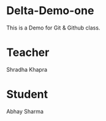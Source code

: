 # Delta-Demo-one
This is a Demo for Git &amp; Github class.

# Teacher 
Shradha Khapra

# Student
Abhay Sharma